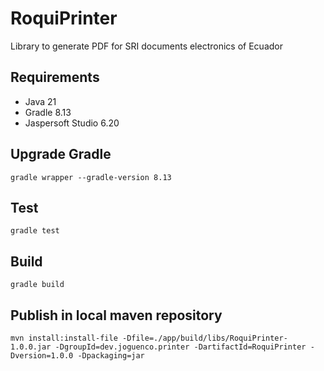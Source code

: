 # RoquiPrinter
Library to generate PDF for SRI documents electronics of Ecuador

## Requirements
- Java 21
- Gradle 8.13
- Jaspersoft Studio 6.20

## Upgrade Gradle
```
gradle wrapper --gradle-version 8.13
```

## Test
```
gradle test
```

## Build
```
gradle build
```

## Publish in local maven repository
```
mvn install:install-file -Dfile=./app/build/libs/RoquiPrinter-1.0.0.jar -DgroupId=dev.joguenco.printer -DartifactId=RoquiPrinter -Dversion=1.0.0 -Dpackaging=jar
```
